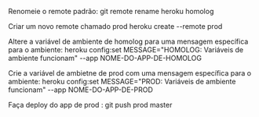 Renomeie o remote padrão:
git remote rename heroku homolog

Criar um novo remote chamado prod
heroku create --remote prod

Altere a variável de ambiente de homolog para uma mensagem específica para o ambiente:
heroku config:set MESSAGE="HOMOLOG: Variáveis de ambiente funcionam" --app NOME-DO-APP-DE-HOMOLOG

Crie a variável de ambietne de prod com uma mensagem específica para o ambiente:
heroku config:set MESSAGE="PROD: Variáveis de ambiente funcionam" --app NOME-DO-APP-DE-PROD

Faça deploy do app de prod :
git push prod master